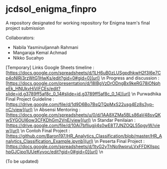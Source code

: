 # jcdsol_enigma_finpro
A repository designated for working repository for Enigma team's final project submission

Collaborators:
- Nabila Yasminuljannah Rahmani
- Mangaraja Kemal Achmad
- Nikko Sucahyo

[Temporary] Links
Google Sheets timeline : [https://docs.google.com/spreadsheets/d/1LH6uB0zLUSgpdhkwH2f3I6e7Cp4oNIRi3rzWtG1HwKs/edit?gid=0#gid=0](url) \n
Progress and discussion : [https://docs.google.com/presentation/d/18lBgVzDrODngBx9keRG78iONqheEk_HNUkvHiViFCEs/edit?slide=id.g3789ff5af8c_0_14#slide=id.g3789ff5af8c_0_14](url) \n
Purwadhika Final Project Guideline : [https://drive.google.com/file/d/1d9D6Bo7BsQTQpMxS22usg4Ez8s3yp-nC/view](url) \n
Absensi Mentoring : [https://docs.google.com/spreadsheets/u/0/d/1AA8XZMa5BLs86aV48svQKwSYGOUI6ow3CFKDhGm2VnE/view](url) \n
Standar Penilaian : [https://drive.google.com/file/d/10Ai7bfIiugji4s0wE8T7JNZOQL55pgyW/view](url) \n
Contoh Final Project : [https://github.com/Baron197/HR_Analytics_Classification/blob/master/HR_Analytics_Classification_Example.ipynb](url) \n
Peserta Final Project : [https://docs.google.com/spreadsheets/d/1tvG2yThNo9wpruLVxFFDKIIspchpGJCjpo1UUeKyvoc/edit?gid=0#gid=0](url) \n


(To be updated)
